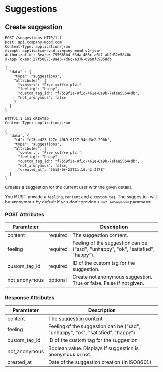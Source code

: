 # Suggestions

## Create suggestion

```http
POST /suggestions HTTP/1.1
Host: api.company-mood.com
Content-Type: application/json
Accept: application/vnd.company-mood-v2+json
Authorization: Bearer 795665b4-53da-468c-a0d7-ab2d82e58406
X-App-Token: 27f50875-9a43-4d6c-a376-6968f09858db

{
  "data" : {
    "type": "suggestions",
    "attributes": {
      "content": "Free coffee plz!",
      "feeling": "happy",
      "custom_tag_id": "f7559f2a-8f1c-461e-8a9b-7efea5564edb",
      "not_anonymous": false
    }
  }
}
```

```http
HTTP/1.1 201 CREATED
Content-Type: application/json

{
  "data": {
    "id": "e23sed23-f27e-49b9-9f27-94dd3e2a296b",
    "type": "suggestions",
    "attributes": {
      "content": "Free coffee plz!",
      "feeling": "happy",
      "custom_tag_id": "f7559f2a-8f1c-461e-8a9b-7efea5564edb",
      "not_anonymous": false,
      "created_at": "2018-06-25T11:18:42.517Z"
  }
}
```

Creates a suggestion for the current user with the given details.

You MUST provide a `feeling`, `content` and a `custom_tag`.
The suggestion will be anonymous by default if you don't provide
a `not_anonymous` parameter.

### POST Attributes

Paramteter       |          | Description
-----------------|----------|-------------
content          | required | The suggestion content.
feeling          | required | Feeling of the suggestion can be ("sad", "unhappy", "ok", "satisfied", "happy").
custom_tag_id    | required | ID of the custom tag for the suggestion.
not_anonymous    | optional | Create not anonymous suggestion. True or false. False if not given.

### Response Attributes

Paramteter         | Description
-------------------|------------
content            | The suggestion content
feeling            | Feeling of the suggestion can be ("sad", "unhappy", "ok", "satisfied", "happy")
custom_tag_id      | ID of the custom tag for the suggestion
not_anonymous      | Boolean value. Displays if suggestion is anonymous or not
created_at         | Date of the suggestion creation (in ISO8601)

